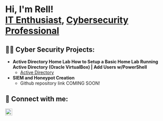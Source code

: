 <h1>Hi, I'm Rell! <br/><a href="https://github.com/relld313">IT Enthusiast</a>, <a href="https://www.linkedin.com/in/tyrell-davis-723b072b1/">Cybersecurity Professional</a>

<h2>👨‍💻 Cyber Security Projects:</h2>

- <b>Active Directory Home Lab How to Setup a Basic Home Lab Running Active Directory (Oracle VirtualBox) | Add Users w/PowerShell</b>
  - [Active Directory](https://github.com/joshmadakor1/Algorithms-Practice)
- <b>SIEM and Honeypot Creation</b>
  - Github repository link COMING SOON!



<h2> 🤳 Connect with me:</h2>

[<img align="left" alt="tyrell-davis-723b072b1 | LinkedIn" width="22px" src="https://cdn.jsdelivr.net/npm/simple-icons@v3/icons/linkedin.svg" />][linkedin]

[linkedin]: https://linkedin.com/in/tyrell-davis-723b072b1

<!--<h2>📺 Popular YouTube Videos</h2>

- [How to get into Cybersecurity Starting From Zero](https://www.youtube.com/watch?v=a83ASGn_V_s)
- [A Day in the Life of a Cybersecurity Anayst](https://www.youtube.com/watch?v=uHy3oM7NnoU)
- [How to Create a KeyLogger (C#)](https://www.youtube.com/watch?v=N-L9hklSlNk)
- [Ransomware Demonstration (C#)](https://www.youtube.com/watch?v=OfvdQeh79s0)
- [Is WGU Legit?](https://www.youtube.com/watch?v=E2MwRWxDBkA)
**joshmadakor1/joshmadakor1** is a ✨ _special_ ✨ repository because its `README.md` (this file) appears on your GitHub profile.

Here are some ideas to get you started:

- 🔭 I’m currently working on ...
- 🌱 I’m currently learning ...
- 👯 I’m looking to collaborate on ...
- 🤔 I’m looking for help with ...
- 💬 Ask me about ...
- 📫 How to reach me: ...
- 😄 Pronouns: ...
- ⚡ Fun fact: ...
-->
